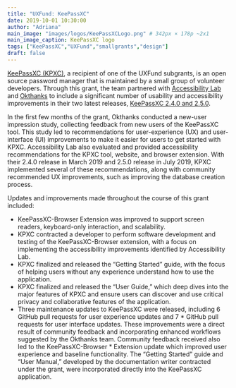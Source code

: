 ```yaml
---
title: "UXFund: KeePassXC"
date: 2019-10-01 10:30:00
author: "Adriana"
main_image: "images/logos/KeePassXCLogo.png" # 342px × 178p ~2x1
main_image_caption: KeePassXC logo
tags: ["KeePassXC","UXFund","smallgrants","design"]
draft: false
---
```


[KeePassXC (KPXC)](https://keepassxc.org/), a recipient of one of the UXFund subgrants, is an open source password manager that is maintained by a small group of volunteer developers. Through this grant, the team partnered with [Accessibility Lab](https://a11ylab.com/) and [Okthanks](https://okthanks.com/) to include a significant number of usability and accessibility improvements in their two latest releases, [KeePassXC 2.4.0 and 2.5.0](https://keepassxc.org/download/).

In the first few months of the grant, Okthanks conducted a new-user impression study, collecting feedback from new users of the KeePassXC tool. This study led to recommendations for user-experience (UX) and user-interface (UI) improvements to make it easier for users to get started with KPXC. Accessibility Lab also evaluated and provided accessibility recommendations for the KPXC tool, website, and browser extension. With their 2.4.0 release in March 2019 and 2.5.0 release in July 2019, KPXC implemented several of these recommendations, along with community recommended UX improvements, such as improving the database creation process.

Updates and improvements made throughout the course of this grant included:

* KeePassXC-Browser Extension was improved to support screen readers, keyboard-only interaction, and scalability.
* KPXC contracted a developer to perform software development and testing of the KeePassXC-Browser extension, with a focus on implementing the accessibility improvements identified by Accessibility Lab.
* KPXC finalized and released the “Getting Started” guide, with the focus of helping users without any experience understand how to use the application.
* KPXC finalized and released the “User Guide,” which deep dives into the major features of KPXC and ensure users can discover and use critical privacy and collaborative features of the application.
* Three maintenance updates to KeePassXC were released, including 6 GitHub pull requests for user experience updates and 7 * GitHub pull requests for user interface updates. These improvements were a direct result of community feedback and incorporating enhanced workflows suggested by the Okthanks team. Community feedback received also led to the KeePassXC-Browser * Extension update which improved user experience and baseline functionality. The “Getting Started” guide and “User Manual,” developed by the documentation writer contracted under the grant, were incorporated directly into the KeePassXC application.
